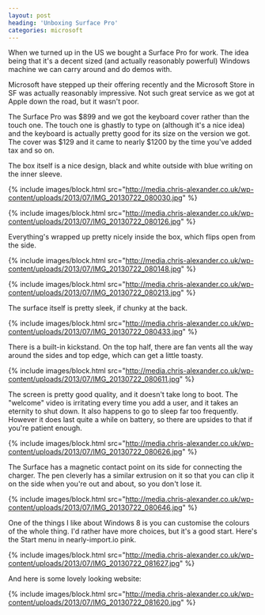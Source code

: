 ```yaml
---
layout: post
heading: 'Unboxing Surface Pro'
categories: microsoft
---
```


When we turned up in the US we bought a Surface Pro for work. The idea being that it's a decent sized (and actually reasonably powerful) Windows machine we can carry around and do demos with.

Microsoft have stepped up their offering recently and the Microsoft Store in SF was actually reasonably impressive. Not such great service as we got at Apple down the road, but it wasn't poor.

The Surface Pro was $899 and we got the keyboard cover rather than the touch one. The touch one is ghastly to type on (although it's a nice idea) and the keyboard is actually pretty good for its size on the version we got. The cover was $129 and it came to nearly $1200 by the time you've added tax and so on.

The box itself is a nice design, black and white outside with blue writing on the inner sleeve.

{% include images/block.html src="http://media.chris-alexander.co.uk/wp-content/uploads/2013/07/IMG_20130722_080030.jpg" %}

{% include images/block.html src="http://media.chris-alexander.co.uk/wp-content/uploads/2013/07/IMG_20130722_080126.jpg" %}

Everything's wrapped up pretty nicely inside the box, which flips open from the side.

{% include images/block.html src="http://media.chris-alexander.co.uk/wp-content/uploads/2013/07/IMG_20130722_080148.jpg" %}

{% include images/block.html src="http://media.chris-alexander.co.uk/wp-content/uploads/2013/07/IMG_20130722_080213.jpg" %}

The surface itself is pretty sleek, if chunky at the back.

{% include images/block.html src="http://media.chris-alexander.co.uk/wp-content/uploads/2013/07/IMG_20130722_080433.jpg" %}

There is a built-in kickstand. On the top half, there are fan vents all the way around the sides and top edge, which can get a little toasty.

{% include images/block.html src="http://media.chris-alexander.co.uk/wp-content/uploads/2013/07/IMG_20130722_080611.jpg" %}

The screen is pretty good quality, and it doesn't take long to boot. The "welcome" video is irritating every time you add a user, and it takes an eternity to shut down. It also happens to go to sleep far too frequently. However it does last quite a while on battery, so there are upsides to that if you're patient enough.

{% include images/block.html src="http://media.chris-alexander.co.uk/wp-content/uploads/2013/07/IMG_20130722_080626.jpg" %}

The Surface has a magnetic contact point on its side for connecting the charger. The pen cleverly has a similar extrusion on it so that you can clip it on the side when you're out and about, so you don't lose it.

{% include images/block.html src="http://media.chris-alexander.co.uk/wp-content/uploads/2013/07/IMG_20130722_080646.jpg" %}

One of the things I like about Windows 8 is you can customise the colours of the whole thing. I'd rather have more choices, but it's a good start. Here's the Start menu in nearly-import.io pink.

{% include images/block.html src="http://media.chris-alexander.co.uk/wp-content/uploads/2013/07/IMG_20130722_081627.jpg" %}

And here is some lovely looking website:

{% include images/block.html src="http://media.chris-alexander.co.uk/wp-content/uploads/2013/07/IMG_20130722_081620.jpg" %}

 